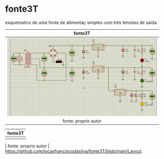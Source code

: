 # fonte3T

esquematico  de uma  fonte de alimentaç simples com três tensôes de saida 

| fonte3T |
|:-----:|
|![esquematico](https://github.com/joaovitorfelixdasilva/fonte3T/blob/main/Capturar.PNG)|
| fonte: proprio autor  |

| fonte3T |
|:-----:| 
    |![esquematico  https://github.com/lucasfranciscodasilva/fonte3T/blob/main/Layout.

| fonte: proprio autor  |
  https://github.com/lucasfranciscodasilva/fonte3T/blob/main/Layout.
